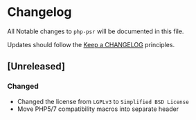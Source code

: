 # Changelog

All Notable changes to `php-psr` will be documented in this file.

Updates should follow the [Keep a CHANGELOG](http://keepachangelog.com/) principles.

## [Unreleased]

### Changed
- Changed the license from `LGPLv3` to `Simplified BSD License`
- Move PHP5/7 compatibility macros into separate header

